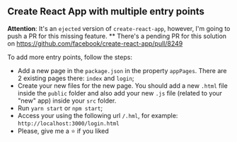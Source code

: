 ## Create React App with multiple entry points

**Attention**: It's an `ejected` version of `create-react-app`, however, I'm going to push a PR for this missing feature.
** There's a pending PR for this solution on https://github.com/facebook/create-react-app/pull/8249

To add more entry points, follow the steps:
- Add a new page in the `package.json` in the property `appPages`. There are 2 existing pages there: `index` and `login`;
- Create your new files for the new page. You should add a new `.html` file inside the `public` folder and also add your new `.js` file (related to your "new" app) inside your `src` folder.
- Run `yarn start` or `npm start`;
- Access your using the following url `/.hml`, for example: `http://localhost:3000/login.html`
- Please, give me a ⭐️ if you liked
